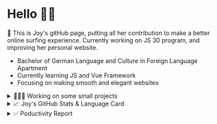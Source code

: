 # Hello 👋🏻

🤡 This is Joy's gitHub page, putting all her contribution to make a better online surfing experience. Currently working on JS 30 program, and improving her personal website.

- Bachelor of German Language and Culture in Foreign Language Apartment
- Currently learning JS and Vue Framework
- Focusing on making smooth and elegant websites


<details>
<summary>👩🏻‍💻 Working on some small projects</summary>

<br>

[![ReadMe Card](https://github-readme-stats.vercel.app/api/pin/?username=Joy-port&repo=todolist&theme=ayu-mirage)](https://github.com/Joy-port/todolist)

[![ReadMe Card](https://github-readme-stats.vercel.app/api/pin/?username=Joy-port&repo=week6-exhibinection&theme=ayu-mirage)](https://github.com/Joy-port/week6-exhibinection)

[![ReadMe Card](https://github-readme-stats.vercel.app/api/pin/?username=Joy-port&repo=week8-doyoga&theme=ayu-mirage)](https://github.com/Joy-port/week8-doyoga)

</details>

<details>
<summary>📈  Joy's GitHub Stats & Language Card</summary>
</br>

<p align="left"> <img src="https://github-readme-stats.vercel.app/api/top-langs/?username=Joy-port&layout=compact&langs_count=4&theme=ayu-mirage" alt="Top Languages Card" />

</br>

<p align="left"> <img src="https://github-readme-stats.vercel.app/api?username=Joy-port&count_private=true&show_icons=true&theme=ayu-mirage" alt="GitHub Stats" />

</details>


<details>
<summary>✅ Poductivity Report</summary>

</br>

<!-- TODO-IST:START -->
🏆  2,534 Karma Points           
🌸  Completed 0 tasks today           
✅  Completed 108 tasks so far           
⏳  Longest streak is 3 days
<!-- TODO-IST:END -->


<!--START_SECTION:waka-->

```text
JavaScript   30 hrs 51 mins  ██████████████████▒░░░░░░   73.32 %
HTML         7 hrs 13 mins   ████▒░░░░░░░░░░░░░░░░░░░░   17.15 %
JSON         1 hr 44 mins    █░░░░░░░░░░░░░░░░░░░░░░░░   04.12 %
SCSS         1 hr 37 mins    █░░░░░░░░░░░░░░░░░░░░░░░░   03.86 %
Text         20 mins         ▒░░░░░░░░░░░░░░░░░░░░░░░░   00.81 %
Git Config   9 mins          ░░░░░░░░░░░░░░░░░░░░░░░░░   00.37 %
```

<!--END_SECTION:waka-->


</details>
